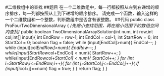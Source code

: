 #二维数组中的查找
##题目
在一个二维数组中，每一行都按照从左到右递增的顺序排序，每一列都按照从上到下递增的顺序排序。
请完成一个函数，输入这样的一个二维数组和一个整数，判断数组中是否含有该整数。
##代码
    public class ProFourTwoDimensionalArray {
        /*先缩小查找范围，再在缩小范围下的数组空间内查找*/
        public boolean TwoDimensionalArraySolution(int num, int row,int col,int[] input){
            int EndRow = row-1;
            int EndCol = col-1;
            int StartRow = 0;
            int StartCol = 0;
            boolean flag = false;
            while (input[EndCol]>num){
                EndCol--;
            }
            while (input[col*EndRow]>num){
                EndRow--;
            }
            while(input[StartRow*col+EndCol] < num){
                StartRow++;
            }
            while(input[EndRow*col+StartCol] < num){
                StartCol++;
            }
            for (int i=StartRow;i<=EndRow;i++){
                for (int j=StartCol;j<=EndCol;j++){
                    if (input[i*col+j]==num)
                        flag = true;
                }
            }
            return flag;
        }
    }